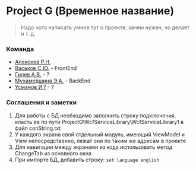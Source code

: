 # Project G (Временное название)

> Надо чота написать умное тут о проекте, зачем нужен, чо делает и т. д.

### Команда

  - [Алексеев Р.Н.](https://github.com/Deltvenga/)
  - [Васьков С.Ю.](https://github.com/Svyatix/) - FrontEnd
  - [Гилев А.В.](https://github.com/gilli-s/) - ?
  - [Мухамедшина Э.А.](https://github.com/thelyaa/) - BackEnd
  - [Усманов И.?](https://github.com/Usmonovi/) - ?

### Соглашения и заметки

1) Для работы с БД необходимо заполнить строку подключения, класть ее по пути ProjectG\WcfServiceLibrary\WcfServiceLibrary1 в файл conString.txt
2) У каждого экрана свой отдельный модуль, имеющий ViewModel и View непосредственно, лежат они по таким же адресам в проекте
3) Для навигации между экранами из кода использовать метод ChangeTab из основного окна
4) При импорте БД, добавить строку:
``` set language english ```

